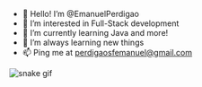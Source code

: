 - 👋 Hello! I’m @EmanuelPerdigao
- 👀 I’m interested in Full-Stack development
- 🌱 I’m currently learning Java and more!
- 🏃 I’m always learning new things
- 📫 Ping me at perdigaosfemanuel@gmail.com


![snake gif](https://github.com/YOUR_USERNAME/YOUR_USERNAME/blob/output/github-contribution-grid-snake.gif)
